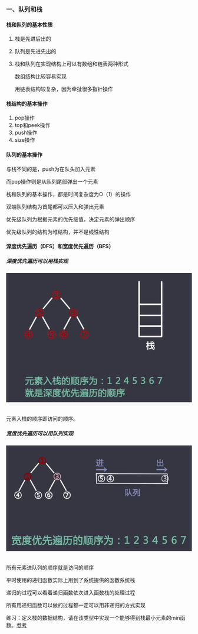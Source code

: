 ### 一、队列和栈

#### 栈和队列的基本性质

1. 栈是先进后出的

2. 队列是先进先出的

3. 栈和队列在实现结构上可以有数组和链表两种形式

   数组结构比较容易实现

   用链表结构较复杂，因为牵扯很多指针操作

#### 栈结构的基本操作

1. pop操作
2. top和peek操作
3. push操作
4. size操作

#### 队列的基本操作

与栈不同的是，push为在队头加入元素

而pop操作则是从队列尾部弹出一个元素

栈和队列的基本操作，都是时间复杂度为O（1）的操作

双端队列结构为首尾都可以压入和弹出元素

优先级队列为根据元素的优先级值，决定元素的弹出顺序

优先级队列的结构为堆结构，并不是线性结构

#### 深度优先遍历（DFS）和宽度优先遍历（BFS）

##### 深度优先遍历可以用栈实现

<div align="center"> <img src="pics/深度优先遍历.png" width="600"/> </div><br>

元素入栈的顺序即访问的顺序。

##### 宽度优先遍历可以用队列实现

<div align="center"> <img src="pics/宽度优先遍历.png" width="600"/> </div><br>

所有元素进队列的顺序就是访问的顺序

平时使用的递归函数实际上用到了系统提供的函数系统栈

递归的过程可以看着递归函数依次进入函数栈的处理过程

所有用递归函数可以做的过程都一定可以用非递归的方式实现

练习：定义栈的数据结构，请在该类型中实现一个能够得到栈最小元素的min函数。[参考](https://gist.github.com/Gugibv/4eee19a5a91b3a8b25d95d8d0ab75268/raw/ecc6d4f0091c28390dc8097c605956bcdc8e9524/Solution.java)




